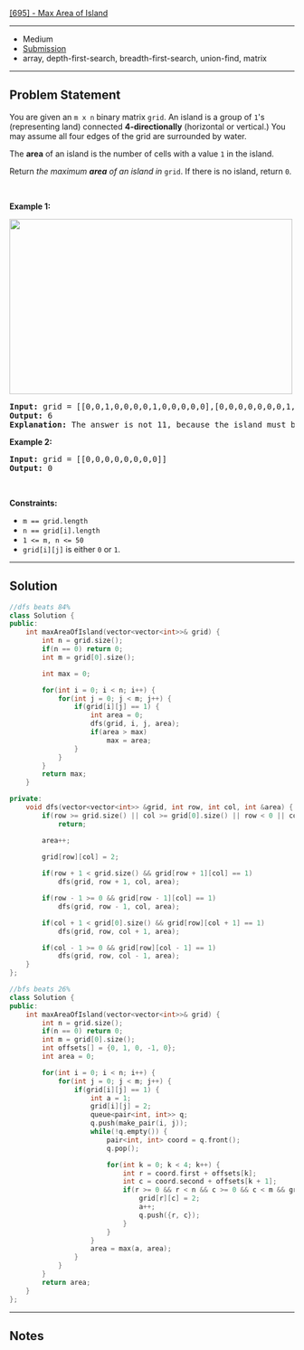[[695] - Max Area of Island](https://leetcode.com/problems/max-area-of-island)

---

- Medium
- [Submission]()
- array, depth-first-search, breadth-first-search, union-find, matrix

---

## Problem Statement

<p>You are given an <code>m x n</code> binary matrix <code>grid</code>. An island is a group of <code>1</code>&#39;s (representing land) connected <strong>4-directionally</strong> (horizontal or vertical.) You may assume all four edges of the grid are surrounded by water.</p>

<p>The <strong>area</strong> of an island is the number of cells with a value <code>1</code> in the island.</p>

<p>Return <em>the maximum <strong>area</strong> of an island in </em><code>grid</code>. If there is no island, return <code>0</code>.</p>

<p>&nbsp;</p>
<p><strong class="example">Example 1:</strong></p>
<img alt="" src="https://assets.leetcode.com/uploads/2021/05/01/maxarea1-grid.jpg" style="width: 500px; height: 310px;" />
<pre>
<strong>Input:</strong> grid = [[0,0,1,0,0,0,0,1,0,0,0,0,0],[0,0,0,0,0,0,0,1,1,1,0,0,0],[0,1,1,0,1,0,0,0,0,0,0,0,0],[0,1,0,0,1,1,0,0,1,0,1,0,0],[0,1,0,0,1,1,0,0,1,1,1,0,0],[0,0,0,0,0,0,0,0,0,0,1,0,0],[0,0,0,0,0,0,0,1,1,1,0,0,0],[0,0,0,0,0,0,0,1,1,0,0,0,0]]
<strong>Output:</strong> 6
<strong>Explanation:</strong> The answer is not 11, because the island must be connected 4-directionally.
</pre>

<p><strong class="example">Example 2:</strong></p>

<pre>
<strong>Input:</strong> grid = [[0,0,0,0,0,0,0,0]]
<strong>Output:</strong> 0
</pre>

<p>&nbsp;</p>
<p><strong>Constraints:</strong></p>

<ul>
	<li><code>m == grid.length</code></li>
	<li><code>n == grid[i].length</code></li>
	<li><code>1 &lt;= m, n &lt;= 50</code></li>
	<li><code>grid[i][j]</code> is either <code>0</code> or <code>1</code>.</li>
</ul>


---

## Solution

```cpp
//dfs beats 84%
class Solution {
public:
    int maxAreaOfIsland(vector<vector<int>>& grid) {
        int n = grid.size();
        if(n == 0) return 0;
        int m = grid[0].size();

        int max = 0;

        for(int i = 0; i < n; i++) {
            for(int j = 0; j < m; j++) {
                if(grid[i][j] == 1) {
                    int area = 0;
                    dfs(grid, i, j, area);
                    if(area > max)
                        max = area;
                }
            }
        }
        return max;
    }

private:
    void dfs(vector<vector<int>> &grid, int row, int col, int &area) {
        if(row >= grid.size() || col >= grid[0].size() || row < 0 || col < 0 || grid[row][col] != 1)
            return;

        area++;
 
        grid[row][col] = 2;

        if(row + 1 < grid.size() && grid[row + 1][col] == 1)
            dfs(grid, row + 1, col, area);

        if(row - 1 >= 0 && grid[row - 1][col] == 1)
            dfs(grid, row - 1, col, area);

        if(col + 1 < grid[0].size() && grid[row][col + 1] == 1)
            dfs(grid, row, col + 1, area);

        if(col - 1 >= 0 && grid[row][col - 1] == 1)
            dfs(grid, row, col - 1, area);
    }
};

//bfs beats 26%
class Solution {
public:
    int maxAreaOfIsland(vector<vector<int>>& grid) {
        int n = grid.size();
        if(n == 0) return 0;
        int m = grid[0].size();
        int offsets[] = {0, 1, 0, -1, 0};
        int area = 0;

        for(int i = 0; i < n; i++) {
            for(int j = 0; j < m; j++) {
                if(grid[i][j] == 1) {
                    int a = 1;
                    grid[i][j] = 2;
                    queue<pair<int, int>> q;
                    q.push(make_pair(i, j));
                    while(!q.empty()) {
                        pair<int, int> coord = q.front();
                        q.pop();

                        for(int k = 0; k < 4; k++) {
                            int r = coord.first + offsets[k];
                            int c = coord.second + offsets[k + 1];
                            if(r >= 0 && r < n && c >= 0 && c < m && grid[r][c] == 1) {
                                grid[r][c] = 2;
                                a++;
                                q.push({r, c});
                            }
                        }
                    }
                    area = max(a, area);
                }
            }
        }
        return area;
    }
};
```

---

## Notes

